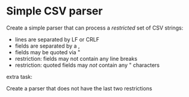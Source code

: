 # Simple CSV parser

Create a simple parser that can process a _restricted_ set of CSV strings:

- lines are separated by LF or CRLF
- fields are separated by a ,
- fields may be quoted via "
- restriction: fields may not contain any line breaks
- restriction: quoted fields may _not_ contain any " characters

extra task:

Create a parser that does not have the last two restrictions
